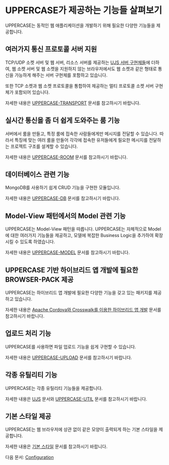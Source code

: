 # UPPERCASE가 제공하는 기능들 살펴보기
UPPERCASE는 동적인 웹 애플리케이션을 개발하기 위해 필요한 다양한 기능들을 제공합니다.

## 여러가지 통신 프로토콜 서버 지원
TCP/UDP 소켓 서버 및 웹 서버, 리소스 서버를 제공하는 [UJS 서버 구현체들](https://github.com/Hanul/UJS/blob/master/DOC/KR/UJS-NODE.md#각종-서버-구현체들)에 더하여, 웹 소켓 서버 및 웹 소켓을 지원하지 않는 브라우저에서도 웹 소켓과 같은 형태로 통신을 가능하게 해주는 서버 구현체를 포함하고 있습니다.

또한 TCP 소켓과 웹 소켓 프로토콜을 통합하여 제공하는 멀티 프로토콜 소켓 서버 구현체가 포함되어 있습니다.

자세한 내용은 [UPPERCASE-TRANSPORT](UPPERCASE-TRANSPORT.md) 문서를 참고하시기 바랍니다.

## 실시간 통신을 좀 더 쉽게 도와주는 룸 기능
서버에서 룸을 만들고, 특정 룸에 접속한 사람들에게만 메시지를 전달할 수 있습니다. 따라서 특징에 맞는 여러 룸을 만들어 각각에 접속한 유저들에게 필요한 메시지를 전달하는 프로젝트 구조를 설계할 수 있습니다.

자세한 내용은 [UPPERCASE-ROOM](UPPERCASE-ROOM.md) 문서를 참고하시기 바랍니다.

## 데이터베이스 관련 기능
MongoDB를 사용하기 쉽게 CRUD 기능을 구현한 모듈입니다.

자세한 내용은 [UPPERCASE-DB](UPPERCASE-DB.md) 문서를 참고하시기 바랍니다.

## Model-View 패턴에서의 Model 관련 기능
UPPERCASE는 Model-View 패턴을 따릅니다. UPPERCASE는 자체적으로 Model에 대한 여러가지 기능들을 제공하고, 모델에 복잡한 Business Logic을 추가하여 확장시킬 수 있도록 하였습니다.

자세한 내용은 [UPPERCASE-MODEL](UPPERCASE-MODEL.md) 문서를 참고하시기 바랍니다.

## UPPERCASE 기반 하이브리드 앱 개발에 필요한 BROWSER-PACK 제공
UPPERCASE는 하이브리드 앱 개발에 필요한 다양한 기능을 갖고 있는 패키지를 제공하고 있습니다.

자세한 내용은 [Apache Cordova와 Crosswalk를 이용한 하이브리드 앱 개발](CORDOVA.md) 문서를 참고하시기 바랍니다.

## 업로드 처리 기능
UPPERCASE를 사용하면 파일 업로드 기능을 쉽게 구현할 수 있습니다.

자세한 내용은 [UPPERCASE-UPLOAD](UPPERCASE-UPLOAD.md) 문서를 참고하시기 바랍니다.

## 각종 유틸리티 기능
UPPERCASE는 각종 유틸리티 기능들을 제공합니다.

자세한 내용은 [UJS](UJS.md) 문서와 [UPPERCASE-UTIL](UPPERCASE-UTIL.md) 문서를 참고하시기 바랍니다.

## 기본 스타일 제공
UPPERCASE는 웹 브라우저에 상관 없이 같은 모양이 출력되게 하는 기본 스타일을 제공합니다.

자세한 내용은 [기본 스타일](BASE_STYLE.md) 문서를 참고하시기 바랍니다.

다음 문서: [Configuration](CONFIG.md)